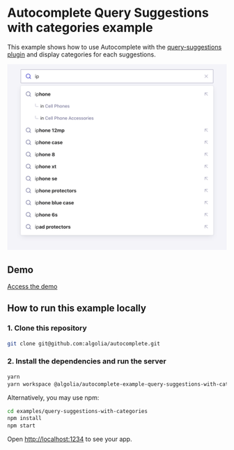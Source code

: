 # Autocomplete Query Suggestions with categories example

This example shows how to use Autocomplete with the [query-suggestions plugin](https://www.algolia.com/doc/ui-libraries/autocomplete/api-reference/autocomplete-plugin-query-suggestions/) and display categories for each suggestions.

<p align="center"><img src="capture.png?raw=true" alt="A capture of the Autocomplete query suggestions with categories example" /></p>

## Demo

[Access the demo](https://codesandbox.io/s/github/algolia/autocomplete/tree/next/examples/query-suggestions-with-categories)

## How to run this example locally

### 1. Clone this repository

```sh
git clone git@github.com:algolia/autocomplete.git
```

### 2. Install the dependencies and run the server

```sh
yarn
yarn workspace @algolia/autocomplete-example-query-suggestions-with-categories start
```

Alternatively, you may use npm:

```sh
cd examples/query-suggestions-with-categories
npm install
npm start
```

Open <http://localhost:1234> to see your app.
